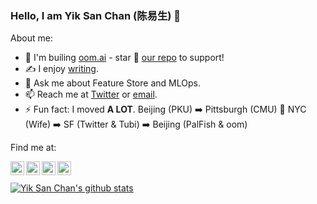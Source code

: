 ### Hello, I am Yik San Chan (陈易生) 👋


About me:

- 🚀 I'm builing [oom.ai](https://oom.ai) - star 🌟 [our repo](https://github.com/oom-ai/oomstore) to support!
- ✍️ I enjoy [writing](https://yiksanchan.com/posts).
- 💬 Ask me about Feature Store and MLOps.
- 📫 Reach me at [Twitter](https://twitter.com/yiksanchan) or [email](mailto:evan.chanyiksan@gmail.com).
- ⚡ Fun fact: I moved **A LOT**. Beijing (PKU) ➡️ Pittsburgh (CMU) 🔁 NYC (Wife) ➡️ SF (Twitter & Tubi) ➡️ Beijing (PalFish & oom)

Find me at:

<a href="https://github.com/yiksanchan">
  <img align="left" alt="Yik San Chan's Github" width="22px" src="https://cdn.jsdelivr.net/npm/simple-icons@v3/icons/github.svg" />
</a>
<a href="https://twitter.com/yiksanchan">
  <img align="left" alt="Yik San Chan's Twitter" width="22px" src="https://cdn.jsdelivr.net/npm/simple-icons@v3/icons/twitter.svg" />
</a>
<a href="https://www.zhihu.com/people/evan-3-96">
  <img align="left" alt="Yik San Chan's Zhihu" width="22px" src="https://cdn.jsdelivr.net/npm/simple-icons@v3/icons/zhihu.svg" />
</a>
<a href="https://www.linkedin.com/in/yik-san-chan/">
  <img align="left" alt="Yik San Chan's Linkedin" width="22px" src="https://cdn.jsdelivr.net/npm/simple-icons@v3/icons/linkedin.svg" />
</a>


<br/>
<br/>

<a href="https://github.com/yiksanchan">
 <img align="center" src="https://github-readme-stats.vercel.app/api?username=yiksanchan&show_icons=true&line_height=27" alt="Yik San Chan's github stats"/>
</a>
